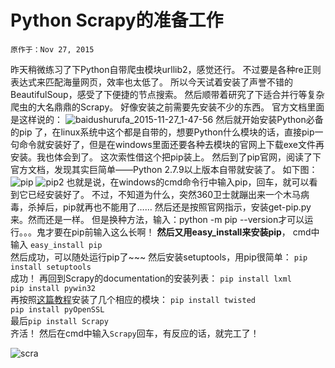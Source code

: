 # Python Scrapy的准备工作

`原作于：Nov 27, 2015`

昨天稍微练习了下Python自带爬虫模块urllib2，感觉还行。
不过要是各种re正则表达式来匹配海量网页，效率也太低了。
所以今天试着安装了声誉不错的BeautifulSoup，感受了下便捷的节点搜索。
然后顺带着研究了下适合并行等复杂爬虫的大名鼎鼎的Scrapy。
好像安装之前需要先安装不少的东西。
官方文档里面是这样说的：
![baidushurufa_2015-11-27_1-47-56](https://cloud.githubusercontent.com/assets/14041622/11428673/f2000a48-94a8-11e5-9508-4d3c5f6df667.png)
然后就开始安装Python必备的pip 了，在linux系统中这个都是自带的，想要Python什么模块的话，直接pip一句命令就安装好了，但是在windows里面还要各种去模块的官网上下载exe文件再安装。我也体会到了。
这次索性借这个把pip装上。
然后到了pip官网，阅读了下官方文档，发现其实巨简单——Python 2.7.9以上版本自带就安装了。
如下图：
![pip](https://cloud.githubusercontent.com/assets/14041622/11428723/804fa0a6-94a9-11e5-86d4-59d4a7cc02b4.png)
![pip2](https://cloud.githubusercontent.com/assets/14041622/11428724/8053250a-94a9-11e5-9f6c-4cbc3d17199c.png)
也就是说，在windows的cmd命令行中输入pip，回车，就可以看到它已经安装好了。
不过，不知道为什么，突然360卫士就蹦出来一个木马病毒，杀掉后，pip就再也不能用了……
然后还是按照官网指示，安装get-pip.py来。然而还是一样。
但是换种方法，输入：python -m pip --version才可以运行。。。鬼才要在pip前输入这么长啊！
**然后又用easy_install来安装pip**，
cmd中输入
`easy_install pip`  
然后成功，可以随处运行pip了~~~
然后安装setuptools，用pip很简单：
`pip install setuptools`  
成功！
再回到Scrapy的documentation的安装列表：
`pip install lxml`  
`pip install pywin32`  
再按照[这篇教程](http://blog.csdn.net/pleasecallmewhy/article/details/19354723)安装了几个相应的模块：
`pip install twisted`  
`pip install pyOpenSSL`  
最后`pip install Scrapy`  
齐活！
然后在cmd中输入`Scrapy`回车，有反应的话，就完工了！

![scra](https://cloud.githubusercontent.com/assets/14041622/11429408/598c145a-94b2-11e5-9e69-6de029feb5b0.png)

